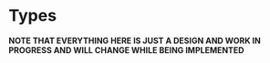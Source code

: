 Types
=====
**NOTE THAT EVERYTHING HERE IS JUST A DESIGN AND WORK IN PROGRESS AND WILL CHANGE WHILE BEING IMPLEMENTED**
